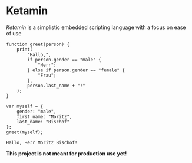 # Ketamin
*Ketamin* is a simplistic embedded scripting language with a focus on ease of use

```
function greet(person) {
    print(
        "Hallo,",
        if person.gender == "male" {
            "Herr";
        } else if person.gender == "female" {
            "Frau";
        },
        person.last_name + "!"
    );
}

var myself = {
    gender: "male",
    first_name: "Moritz",
    last_name: "Bischof"
};
greet(myself);
```
`Hallo, Herr Moritz Bischof!`

**This project is not meant for production use yet!**